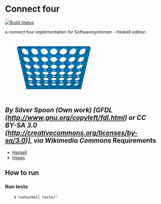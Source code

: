 Connect four
============

[![Build Status](https://travis-ci.org/tcoenraad/connect-four.svg?branch=master)](https://travis-ci.org/tcoenraad/connect-four)

a connect four implementation for Softwaresystemen - Haskell edition

![Connect four demo run](connect-four.gif)

*By Silver Spoon (Own work) [GFDL (http://www.gnu.org/copyleft/fdl.html) or CC BY-SA 3.0 (http://creativecommons.org/licenses/by-sa/3.0)], via Wikimedia Commons*
Requirements
------------
* [Haskell](https://www.haskell.org/platform/)
* [Hspec](http://hspec.github.io/)

How to run
----------
### Run tests
```bash
    $ runhaskell tests/*
```
